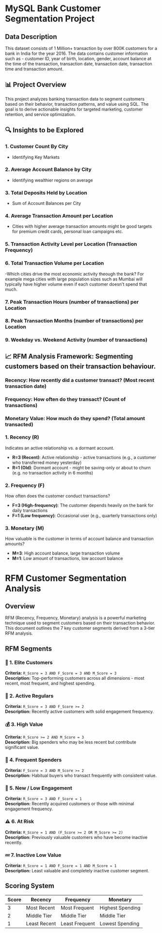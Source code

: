 # MySQL Bank Customer Segmentation Project

## Data Description

This dataset consists of 1 Million+ transaction by over 800K customers for a bank in India for the year 2016. The data contains customer information such as - customer ID, year of birth, location, gender, account balance at the time of the transaction, transaction date, transaction date, transaction time and transaction amount.

## 📊 Project Overview
This project analyzes banking transaction data to segment customers based on their behavior, transaction patterns, and value using SQL. The goal is to derive actionable insights for targeted marketing, customer retention, and service optimization.

## 🔍 Insights to be Explored

### 1. Customer Count By City
- Identifying Key Markets

### 2. Average Account Balance by City
- Identifying wealthier regions on average

### 3. Total Deposits Held by Location
- Sum of Account Balances per City 

### 4. Average Transaction Amount per Location
- Cities with higher average transaction amounts might be good targets for premium credit cards, personal loan campaigns etc.
  
### 5. Transaction Activity Level per Location (Transaction Frequency)

### 6. Total Transaction Volume per Location
-Which cities drive the most economic activity theough the bank? For example mega cities with large population sizes such as Mumbai will typically have higher volume even if each customer doesn't spend that much.

### 7. Peak Transaction Hours (number of transactions) per Location

### 8. Peak Transaction Months (number of transactions) per Location

### 9. Weekday vs. Weekend Activity (number of transactions)

## 📈 RFM Analysis Framework: Segmenting customers based on their transaction behaviour.
### Recency: How recently did a customer transact? (Most recent transaction date)
### Frequency: How often do they transact? (Count of transactions)
### Monetary Value: How much do they spend? (Total amount transacted)

### 1. **Recency (R)**
Indicates an active relationship vs. a dormant account.
- **R=3 (Recent)**: Active relationship - active transactions (e.g., a customer who transferred money yesterday)
- **R=1 (Old)**: Dormant account - might be saving-only or about to churn (e.g. no transaction activity in 6 months)

### 2. **Frequency (F)**
How often does the customer conduct transactions?
- **F=3 (High-frequency)**: The customer depends heavily on the bank for daily transactions
- **F=1 (Low frequency)**: Occasional user (e.g., quarterly transactions only)

### 3. **Monetary (M)**
How valuable is the customer in terms of account balance and transaction amounts?
- **M=3**: High account balance, large transaction volume
- **M=1**: Low amount of transactions, low account balance

# RFM Customer Segmentation Analysis

## Overview
RFM (Recency, Frequency, Monetary) analysis is a powerful marketing technique used to segment customers based on their transaction behavior. This document outlines the 7 key customer segments derived from a 3-tier RFM analysis.

## RFM Segments

### 🥇 1. Elite Customers
**Criteria:** `R_Score = 3 AND F_Score = 3 AND M_Score = 3`  
**Description:** Top-performing customers across all dimensions - most recent, most frequent, and highest spending.

### 🔄 2. Active Regulars  
**Criteria:** `R_Score = 3 AND F_Score >= 2`  
**Description:** Recently active customers with solid engagement frequency.

### 💰 3. High Value
**Criteria:** `R_Score >= 2 AND M_Score = 3`  
**Description:** Big spenders who may be less recent but contribute significant value.

### 🛒 4. Frequent Spenders
**Criteria:** `F_Score = 3 AND M_Score >= 2`  
**Description:** Habitual buyers who transact frequently with consistent value.

### 🌱 5. New / Low Engagement
**Criteria:** `R_Score = 3 AND F_Score = 1`  
**Description:** Recently acquired customers or those with minimal engagement frequency.

### ⚠️ 6. At Risk
**Criteria:** `R_Score = 1 AND (F_Score >= 2 OR M_Score >= 2)`  
**Description:** Previously valuable customers who have become inactive recently.

### 💤 7. Inactive Low Value
**Criteria:** `R_Score = 1 AND F_Score = 1 AND M_Score = 1`  
**Description:** Least valuable and completely inactive customer segment.

## Scoring System
| Score | Recency | Frequency | Monetary |
|-------|---------|-----------|----------|
| 3 | Most Recent | Most Frequent | Highest Spending |
| 2 | Middle Tier | Middle Tier | Middle Tier |
| 1 | Least Recent | Least Frequent | Lowest Spending |
